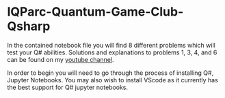 # IQParc-Quantum-Game-Club-Qsharp

In the contained notebook file you will find 8 different problems which will test your Q# abilities. Solutions and explanations to problems 1, 3, 4, and 6 can be found on my [youtube channel](https://www.youtube.com/playlist?list=PLHf-9SnrIMOyATTlmaC-qJOqswsaj7elE).

In order to begin you will need to go through the process of installing Q#, Jupyter Notebooks. You may also wish to install VScode as it currently has the best support for Q# jupyter notebooks.

